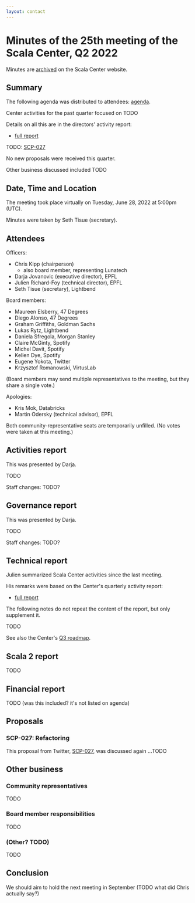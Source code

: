 ```yaml
---
layout: contact
---
```


# Minutes of the 25th meeting of the Scala Center, Q2 2022

Minutes are [archived](https://scala.epfl.ch/records.html) on the
Scala Center website.

## Summary

The following agenda was distributed to attendees:
[agenda](https://github.com/scalacenter/advisoryboard/blob/master/agendas/025-2022-q2.md).

Center activities for the past quarter focused on TODO

Details on all this are in the directors' activity report:

* [full report](https://scala.epfl.ch/records/2022-Q2-activity-report.html)

TODO: [SCP-027](https://github.com/scalacenter/advisoryboard/blob/main/proposals/027-refactoring.md)

No new proposals were received this quarter.

Other business discussed included TODO

## Date, Time and Location

The meeting took place virtually on Tuesday, June 28, 2022 at
5:00pm (UTC).

Minutes were taken by Seth Tisue (secretary).

## Attendees

Officers:

* Chris Kipp (chairperson)
  * also board member, representing Lunatech
* Darja Jovanovic (executive director), EPFL
* Julien Richard-Foy (technical director), EPFL
* Seth Tisue (secretary), Lightbend

Board members:

* Maureen Elsberry, 47 Degrees
* Diego Alonso, 47 Degrees
* Graham Griffiths, Goldman Sachs
* Lukas Rytz, Lightbend
* Daniela Sfregola, Morgan Stanley
* Claire McGinty, Spotify
* Michel Davit, Spotify
* Kellen Dye, Spotify
* Eugene Yokota, Twitter
* Krzysztof Romanowski, VirtusLab

(Board members may send multiple representatives to the meeting,
but they share a single vote.)

Apologies:

* Kris Mok, Databricks
* Martin Odersky (technical advisor), EPFL

Both community-representative seats are temporarily unfilled.
(No votes were taken at this meeting.)

## Activities report

This was presented by Darja.

TODO

Staff changes: TODO?

## Governance report

This was presented by Darja.

TODO

Staff changes: TODO?

## Technical report

Julien summarized Scala Center activities since the last meeting.

His remarks were based on the Center's quarterly activity report:

* [full report](https://scala.epfl.ch/records/2022-Q2-activity-report.html)

The following notes do not repeat the content of the report, but only
supplement it.

TODO

See also the Center's [Q3 roadmap](https://scala.epfl.ch/projects.html).

## Scala 2 report

TODO

## Financial report

TODO (was this included? it's not listed on agenda)

## Proposals

### SCP-027: Refactoring

This proposal from Twitter,
[SCP-027](https://github.com/scalacenter/advisoryboard/blob/main/proposals/027-refactoring.md),
was discussed again ...TODO

## Other business

### Community representatives

TODO

### Board member responsibilities

TODO

### (Other? TODO)

TODO

## Conclusion

We should aim to hold the next meeting in September (TODO what did Chris actually say?)
